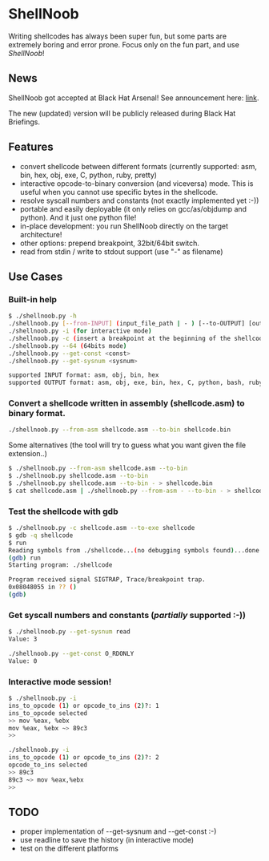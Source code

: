 # ShellNoob

Writing shellcodes has always been super fun, but some parts are extremely
boring and error prone. Focus only on the fun part, and use *ShellNoob*! 

## News
ShellNoob got accepted at Black Hat Arsenal! See announcement here: [link](http://www.blackhat.com/us-13/arsenal.html#Fratantonio).

The new (updated) version will be publicly released during Black Hat Briefings.

## Features

- convert shellcode between different formats (currently supported: asm, bin, hex, obj, exe, C, python, ruby, pretty)
- interactive opcode-to-binary conversion (and viceversa) mode. This is useful when you cannot use specific bytes in the shellcode.
- resolve syscall numbers and constants (not exactly implemented yet :-))
- portable and easily deployable (it only relies on gcc/as/objdump and 
  python). And it just one python file!
- in-place development: you run ShellNoob directly on the target architecture!
- other options: prepend breakpoint, 32bit/64bit switch.
- read from stdin / write to stdout support (use "-" as filename)

## Use Cases

### Built-in help
```bash
$ ./shellnoob.py -h
./shellnoob.py [--from-INPUT] (input_file_path | - ) [--to-OUTPUT] [output_file_path | - ]
./shellnoob.py -i (for interactive mode)
./shellnoob.py -c (insert a breakpoint at the beginning of the shellcode)
./shellnoob.py --64 (64bits mode)
./shellnoob.py --get-const <const>
./shellnoob.py --get-sysnum <sysnum>

supported INPUT format: asm, obj, bin, hex
supported OUTPUT format: asm, obj, exe, bin, hex, C, python, bash, ruby, pretty
```

### Convert a shellcode written in assembly (shellcode.asm) to binary format.
```bash
./shellnoob.py --from-asm shellcode.asm --to-bin shellcode.bin
```

Some alternatives (the tool will try to guess what you want given the file extension..)
```bash
$ ./shellnoob.py --from-asm shellcode.asm --to-bin
$ ./shellnoob.py shellcode.asm --to-bin
$ ./shellnoob.py shellcode.asm --to-bin - > shellcode.bin
$ cat shellcode.asm | ./shellnoob.py --from-asm - --to-bin - > shellcode.bin
```

### Test the shellcode with gdb
```bash
$ ./shellnoob.py -c shellcode.asm --to-exe shellcode
$ gdb -q shellcode
$ run
Reading symbols from ./shellcode...(no debugging symbols found)...done.
(gdb) run
Starting program: ./shellcode

Program received signal SIGTRAP, Trace/breakpoint trap.
0x08048055 in ?? ()
(gdb) 
```

### Get syscall numbers and constants (_partially_ supported :-))
```bash
$ ./shellnoob.py --get-sysnum read
Value: 3
```
```bash
./shellnoob.py --get-const O_RDONLY
Value: 0
```

### Interactive mode session!
```bash
$ ./shellnoob.py -i
ins_to_opcode (1) or opcode_to_ins (2)?: 1
ins_to_opcode selected
>> mov %eax, %ebx
mov %eax, %ebx ~> 89c3
>> 
```
```bash
./shellnoob.py -i
ins_to_opcode (1) or opcode_to_ins (2)?: 2
opcode_to_ins selected
>> 89c3
89c3 ~> mov %eax,%ebx
>>
```

## TODO
- proper implementation of --get-sysnum and --get-const :-)
- use readline to save the history (in interactive mode)
- test on the different platforms

